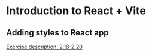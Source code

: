 # Introduction to React + Vite

## Adding styles to React app

[Exercise description: 2.18-2.20](https://fullstackopen.com/en/part2/adding_styles_to_react_app#exercises-2-18-2-20)